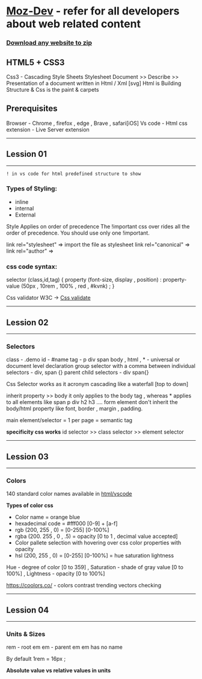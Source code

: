 

# [Moz-Dev](https://developer.mozilla.org/en-US/) - refer for all developers about web related content 

### [Download any website to zip](https://www.google.com/search?channel=fs&client=ubuntu-sn&q=save+web+2+zip)


**HTML5 + CSS3**
-----------------
Css3 - Cascading Style Sheets 
Stylesheet Document >> Describe >> Presentation of a document written in Html / Xml [svg] 
Html is Building Structure & Css is the paint & carpets

## **Prerequisites**

Browser - Chrome , firefox , edge , Brave , safari[iOS]
Vs code - Html css extension - Live Server extension

------------------------------------------------------------------------------------------------------
## **Lession 01**
------------------------------------------------------------------------------------------------------

`! in vs code for html predefined structure to show`

### Types of Styling: 
- inline
- internal
- External

Style Applies on order of precedence
The !important css over rides all the order of precedence.
You should use only one !important.

link rel="stylesheet" => import the file as stylesheet
link rel="canonical" =>
link rel="author" => 

### css code syntax:
selector (class,id,tag) {
property (font-size, display , position) : property-value (50px , 10rem , 100% , red , #kvnk) ;
}

Css validator W3C -> [Css validate](https://jigsaw.w3.org/css-validator/) 

------------------------------------------------------------------------------------------------------
## **Lession 02**
------------------------------------------------------------------------------------------------------

### Selectors
class - .demo
id - #name
tag - p div span
body , html , * - universal or document level declaration 
group selector with a comma between individual selectors - div, span {}
parent child selectors - div span{} 

Css Selector works as it acronym cascading like a waterfall [top to down]

inherit property >> body it only applies to the body tag , whereas * applies to all elements like span p div h2 h3 ....
form element don't inherit the body/html property like font, border , margin , padding.

main element/selector = 1 per page = semantic tag 

**specificity css works**
id selector >> class selector >> element selector


------------------------------------------------------------------------------------------------------
## **Lession 03**
------------------------------------------------------------------------------------------------------

### Colors
140 standard color names available in [html/vscode](https://www.w3schools.com/colors/colors_names.asp) 

**Types of color css**
- Color name = orange blue
- hexadecimal code = #fff000 [0-9] + [a-f]
- rgb (200, 255 , 0) = [0-255] [0-100%]
- rgba (200. 255 , 0 , .5) = opacity [0 to 1 , decimal value accepted]
- Color pallete selection with hovering over css color properties with opacity
- hsl (200, 255 , 0) = [0-255] [0-100%] = hue saturation lightness

Hue - degree of color [0 to 359] , Saturation - shade of gray value [0 to 100%] , Lightness - opacity [0 to 100%]

https://coolors.co/ - colors contrast trending vectors checking


------------------------------------------------------------------------------------------------------
## **Lession 04**
------------------------------------------------------------------------------------------------------

### Units & Sizes
rem - root em
em - parent em
em has no name

By default 1rem = 16px ;

**Absolute value vs relative values in units**






























